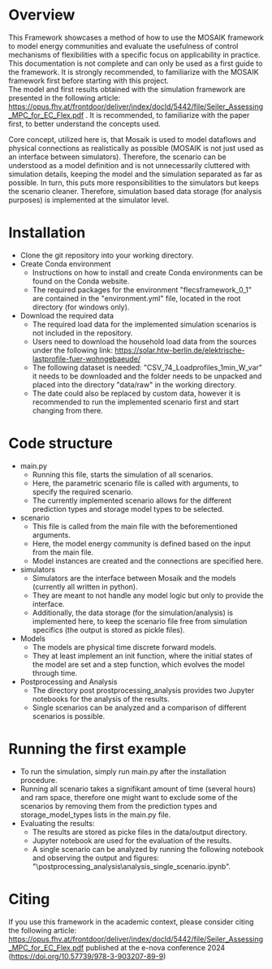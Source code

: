 # Overview
This Framework showcases a method of how to use the MOSAIK framework to model energy communities and evaluate the usefulness of control mechanisms of flexibilities with a specific focus on applicability in practice.
This documentation is not complete and can only be used as a first guide to the framework. It is strongly recommended, to familiarize with the MOSAIK framework first before starting with this project.  
The model and first results obtained with the simulation framework are presented in the following article: https://opus.fhv.at/frontdoor/deliver/index/docId/5442/file/Seiler_Assessing_MPC_for_EC_Flex.pdf . It is recommended, to familiarize with the paper first, to better understand the concepts used. 

Core concept, utilized here is, that Mosaik is used to model dataflows and physical connections as realistically as possible (MOSAIK is not just used as an interface between simulators). Therefore, the scenario can be understood as a model definition and is not unnecessarily cluttered with simulation details, keeping the model and the simulation separated as far as possible. In turn, this puts more responsibilities to the simulators but keeps the scenario cleaner. Therefore, simulation based data storage (for analysis purposes) is implemented at the simulator level.

# Installation
- Clone the git repository into your working directory.
- Create Conda environment
	- Instructions on how to install and create Conda environments can be found on the Conda website.
	- The required packages for the environment "flecsframework_0_1" are contained in the "environment.yml" file, located in the root directory (for windows only).
- Download the required data
	- The required load data for the implemented simulation scenarios is not included in the repository.
	- Users need to download the household load data from the sources under the following link:  https://solar.htw-berlin.de/elektrische-lastprofile-fuer-wohngebaeude/
	- The following dataset is needed: "CSV_74_Loadprofiles_1min_W_var" it needs to be downloaded and the folder needs to be unpacked and placed into the directory "data/raw" in the working directory.
	- The date could also be replaced by custom data, however it is recommended to run the implemented scenario first and start changing from there. 

# Code structure
- main.py
	- Running this file, starts the simulation of all scenarios.
	- Here, the parametric scenario file is called with arguments, to specify the required scenario.
	- The currently implemented scenario allows for the different prediction types and storage model types to be selected.
- scenario
	- This file is called from the main file with the beforementioned arguments.
	- Here, the model energy community is defined based on the input from the main file.
	- Model instances are created and the connections are specified here.
- simulators
	- Simulators are the interface between Mosaik and the models (currently all written in python).
	- They are meant to not handle any model logic but only to provide the interface. 
	- Additionally, the data storage (for the simulation/analysis) is implemented here, to keep the scenario file free from simulation specifics (the output is stored as pickle files).
- Models
	- The models are physical time discrete forward models.
	- They at least implement an init function, where the initial states of the model are set and a step function, which evolves the model through time.
- Postprocessing and Analysis
	- The directory post prostprocessing_analysis provides two Jupyter notebooks for the analysis of the results.
	- Single scenarios can be analyzed and a comparison of different scenarios is possible. 

# Running the first example
- To run the simulation, simply run main.py after the installation procedure.
- Running all scenario takes a signifikant amount of time (several hours) and ram space, therefore one might want to exclude some of the scenarios by removing them from the prediction types and storage_model_types lists in the main.py file. 
- Evaluating the results:
	- The results are stored as picke files in the data/output directory. 
	- Jupyter notebook are used for the evaluation of the results.
	- A single scenario can be analyzed by running the following notebook and observing the output and figures: "\postprocessing_analysis\analysis_single_scenario.ipynb".

# Citing
If you use this framework in the academic context, please consider citing the following article: 
https://opus.fhv.at/frontdoor/deliver/index/docId/5442/file/Seiler_Assessing_MPC_for_EC_Flex.pdf published at the e-nova conference 2024 (https://doi.org/10.57739/978-3-903207-89-9)
